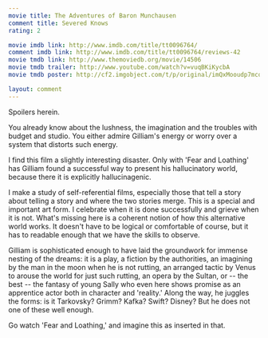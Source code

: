 ```yaml
---
movie title: The Adventures of Baron Munchausen
comment title: Severed Knows
rating: 2

movie imdb link: http://www.imdb.com/title/tt0096764/
comment imdb link: http://www.imdb.com/title/tt0096764/reviews-42
movie tmdb link: http://www.themoviedb.org/movie/14506
movie tmdb trailer: http://www.youtube.com/watch?v=vuqBKiKycbA
movie tmdb poster: http://cf2.imgobject.com/t/p/original/imQxMooudp7mcqAAGMcuMrmPi3E.jpg

layout: comment
---
```


Spoilers herein.

You already know about the lushness, the imagination and the troubles with budget and studio. You either admire Gilliam's energy or worry over a system that distorts such energy.

I find this film a slightly interesting disaster. Only with 'Fear and Loathing' has Gilliam found a successful way to present his hallucinatory world, because there it is explicitly hallucinagenic.

I make a study of self-referential films, especially those that tell a story about telling a story and where the two stories merge. This is a special and important art form. I celebrate when it is done successfully and grieve when it is not. What's missing here is a coherent notion of how this alternative world works. It doesn't have to be logical or comfortable of course, but it has to readable enough that we have the skills to observe.

Gilliam is sophisticated enough to have laid the groundwork for immense nesting of the dreams: it is a play, a fiction by the authorities, an imagining by the man in the moon when he is not rutting, an arranged tactic by Venus to arouse the world for just such rutting, an opera by the Sultan, or -- the best -- the fantasy of young Sally who even here shows promise as an apprentice actor both in character and 'reality.' Along the way, he juggles the forms: is it Tarkovsky? Grimm? Kafka? Swift? Disney? But he does not one of these well enough.

Go watch 'Fear and Loathing,' and imagine this as inserted in that.